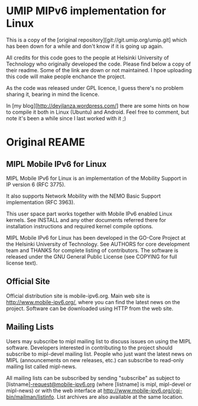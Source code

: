 # UMIP MIPv6 implementation for Linux

This is a copy of the [original repository][git://git.umip.org/umip.git] which has been down for a while and don't know if it is going up again.

All credits for this code goes to the people at Helsinki University of Technology who originally developed the code. Please find below a copy of their readme. Some of the link are down or not maintained. I hpoe uploading this code will make people enchance the project.

As the code was released under GPL licence, I guess there's no problem sharing it, bearing in mind the licence.

In [my blog][http://devjlanza.wordpress.com/] there are some hints on how to compile it both in Linux (Ubuntu) and Android. Feel free to comment, but note it's been a while since I last worked with it ;)

# Original REAME

## MIPL Mobile IPv6 for Linux

  MIPL Mobile IPv6 for Linux is an implementation of the Mobility
  Support in IP version 6 (RFC 3775).

  It also supports Network Mobility with the NEMO Basic Support
  implementation (RFC 3963).
  
  This user space part works together with Mobile IPv6 enabled Linux
  kernels.  See INSTALL and any other documents referred there for
  installation instructions and required kernel compile options.

  MIPL Mobile IPv6 for Linux has been developed in the GO-Core Project
  at the Helsinki University of Technology.  See AUTHORS for core
  development team and THANKS for complete listing of contributors.
  The software is released under the GNU General Public License (see
  COPYING for full license text).

## Official Site

  Official distribution site is mobile-ipv6.org.  Main web site is
  http://www.mobile-ipv6.org/, where you can find the latest news on
  the project.  Software can be downloaded using HTTP from the web
  site.

## Mailing Lists

  Users may subscribe to mipl mailing list to discuss issues on using
  the MIPL software.  Developers interested in contributing to the
  project should subscribe to mipl-devel mailing list.  People who
  just want the latest news on MIPL (announcements on new releases,
  etc.) can subscribe to read-only mailing list called mipl-news.

  All mailing lists can be subscribed by sending "subscribe" as
  subject to [listname]-request@mobile-ipv6.org (where [listname] is
  mipl, mipl-devel or mipl-news) or with the web interface at
  http://www.mobile-ipv6.org/cgi-bin/mailman/listinfo.  List archives
  are also available at the same location.


